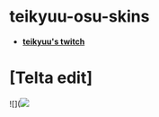 
# teikyuu-osu-skins

* [**teikyuu's twitch**](https://www.twitch.tv/teikyuuuu)

# [Telta edit]
![](![](https://imgur.com/2dAhcG6.png)
